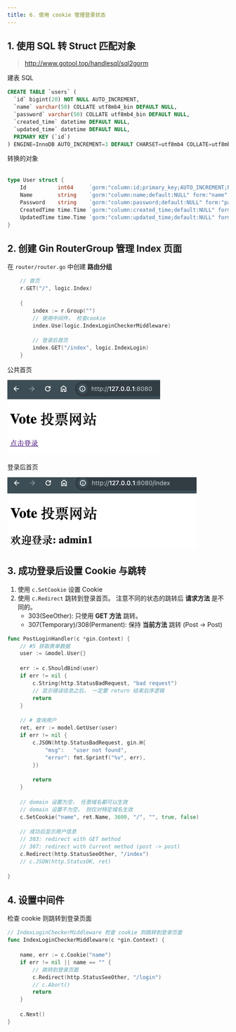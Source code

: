 ```yaml
---
title: 6. 使用 cookie 管理登录状态
---
```



## 1. 使用 SQL 转 Struct 匹配对象

> http://www.gotool.top/handlesql/sql2gorm

建表 SQL

```sql
CREATE TABLE `users` (
  `id` bigint(20) NOT NULL AUTO_INCREMENT,
  `name` varchar(50) COLLATE utf8mb4_bin DEFAULT NULL,
  `password` varchar(50) COLLATE utf8mb4_bin DEFAULT NULL,
  `created_time` datetime DEFAULT NULL,
  `updated_time` datetime DEFAULT NULL,
  PRIMARY KEY (`id`)
) ENGINE=InnoDB AUTO_INCREMENT=3 DEFAULT CHARSET=utf8mb4 COLLATE=utf8mb4_bin;
```

转换的对象

```go

type User struct {
	Id          int64     `gorm:"column:id;primary_key;AUTO_INCREMENT;NOT NULL" form:"id" json:"id"`
	Name        string    `gorm:"column:name;default:NULL" form:"name" json:"name"`
	Password    string    `gorm:"column:password;default:NULL" form:"password" json:"password"`
	CreatedTime time.Time `gorm:"column:created_time;default:NULL" form:"createdTime" json:"createdTime"`
	UpdatedTime time.Time `gorm:"column:updated_time;default:NULL" form:"updatedTime" json:"updatedTime"`
}
```

## 2. 创建 Gin RouterGroup 管理 Index 页面

在 `router/router.go` 中创建 **路由分组**

```go
	// 首页
	r.GET("/", logic.Index)

	{
		index := r.Group("")
		// 使用中间件， 检查cookie
		index.Use(logic.IndexLoginCheckerMiddleware)

		// 登录后首页
		index.GET("/index", logic.IndexLogin)
	}
```

公共首页

![](./index.png)

登录后首页

![](./index-login.png)


## 3. 成功登录后设置 Cookie 与跳转

1. 使用 `c.SetCookie` 设置 Cookie
2. 使用 `c.Redirect` 跳转到登录首页。 注意不同的状态的跳转后 **请求方法** 是不同的。
    + 303(SeeOther): 只使用 **GET 方法** 跳转。
    + 307(Temporary)/308(Permanent): 保持 **当前方法** 跳转 (Post -> Post)

```go
func PostLoginHandler(c *gin.Context) {
	// #5 获取表单数据
	user := &model.User{}

	err := c.ShouldBind(user)
	if err != nil {
		c.String(http.StatusBadRequest, "bad request")
		// 显示错误信息之后， 一定要 return 结束后序逻辑
		return
	}

	// # 查询用户
	ret, err := model.GetUser(user)
	if err != nil {
		c.JSON(http.StatusBadRequest, gin.H{
			"msg":   "user not found",
			"error": fmt.Sprintf("%v", err),
		})

		return
	}

	// domain 设置为空， 任意域名都可以生效
	// domain 设置不为空， 则仅对特定域名生效
	c.SetCookie("name", ret.Name, 3600, "/", "", true, false)

	// 成功后显示用户信息
	// 303: redirect with GET method
	// 307: redirect with Current method (post -> post)
	c.Redirect(http.StatusSeeOther, "/index")
	// c.JSON(http.StatusOK, ret)

}
```

## 4. 设置中间件

检查 cookie 则跳转到登录页面

```go
// IndexLoginCheckerMiddleware 检查 cookie 则跳转到登录页面
func IndexLoginCheckerMiddleware(c *gin.Context) {

	name, err := c.Cookie("name")
	if err != nil || name == "" {
		// 跳转到登录页面
		c.Redirect(http.StatusSeeOther, "/login")
		// c.Abort()
		return
	}

	c.Next()
}
```